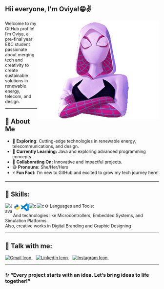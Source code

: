 ## Hii everyone, I'm Oviya!😁✌️

<img align="right" alt="Oviya's greeting GIF" src="207e3cf64a2088cae44871ddaa7034-unscreen.gif" width="400" height="320" />

Welcome to my GitHub profile! 
I’m Oviya, a pre-final year E&C student passionate about merging tech and creativity to create sustainable solutions in renewable energy, telecom, and design.

---

## 👀 About Me

- 🔭 **Exploring:** Cutting-edge technologies in renewable energy, telecommunications, and design.
- 🌱 **Currently Learning:** Java and exploring advanced programming concepts.
- 🤝 **Collaborating On:** Innovative and impactful projects.
- 😄 **Pronouns:** She/Her/Hers
- ⚡ **Fun Fact:** I’m new to GitHub and excited to grow my tech journey here!

---
## <b>🔧 Skills</b>:

⚙️ Languages and Tools:
<img align="left" alt="Java" width="26px" src="https://cdn.jsdelivr.net/npm/simple-icons@v3/icons/java.svg" />
<img align="left" alt="python" width="26px" src="https://raw.githubusercontent.com/github/explore/80688e429a7d4ef2fca1e82350fe8e3517d3494d/topics/python/python.png" />
<img align="left" alt="Visual Studio Code" width="26px" src="https://raw.githubusercontent.com/github/explore/80688e429a7d4ef2fca1e82350fe8e3517d3494d/topics/visual-studio-code/visual-studio-code.png" />
<img align="left" alt="c" width="26px" src="https://cdn.jsdelivr.net/npm/simple-icons@v3/icons/c.svg" />
<img align="left" alt="c" width="26px" src="https://cdn.jsdelivr.net/npm/simple-icons@v3/icons/cplusplus.svg" />
<br>
<p></p>
<p>
And technologies like Microcontrollers, Embedded Systems, and Simulation Platforms.<br>
Also, creative works in Digital Branding and Graphic Designing
</p>

---

## <b>💬 Talk with me</b>:

<p>
  <a href="mailto:oviyas1605@gmail.com">
    <img src="https://cdn.jsdelivr.net/npm/simple-icons@v3/icons/gmail.svg" width="26px" alt="Gmail Icon">
  </a>&nbsp;&nbsp;
  <a href="https://www.linkedin.com/in/oviya-s-21647325b/">
    <img src="https://cdn.jsdelivr.net/npm/simple-icons@v3/icons/linkedin.svg" width="26px" alt="LinkedIn Icon">
  </a>&nbsp;&nbsp;
  <a href="https://www.instagram.com/viya_0507/">
    <img src="https://cdn.jsdelivr.net/npm/simple-icons@v3/icons/instagram.svg" width="26px" alt="Instagram Icon">
  </a>&nbsp;&nbsp;
</p>

---

### ✨ “Every project starts with an idea. Let’s bring ideas to life together!”
